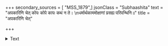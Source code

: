 +++
secondary_sources = [ "MSS_1879",]
jsonClass = "Subhaashita"
text = "अपकारिणि चेत् कोपः कोपे कापः कथं न ते।  \nधर्मार्थकाममोक्षाणां प्रसह्य परिपन्थिनि॥"
title = "अपकारिणि चेत्"

+++

<details><summary>Text</summary>

अपकारिणि चेत् कोपः कोपे कापः कथं न ते।  
धर्मार्थकाममोक्षाणां प्रसह्य परिपन्थिनि॥
</details>
